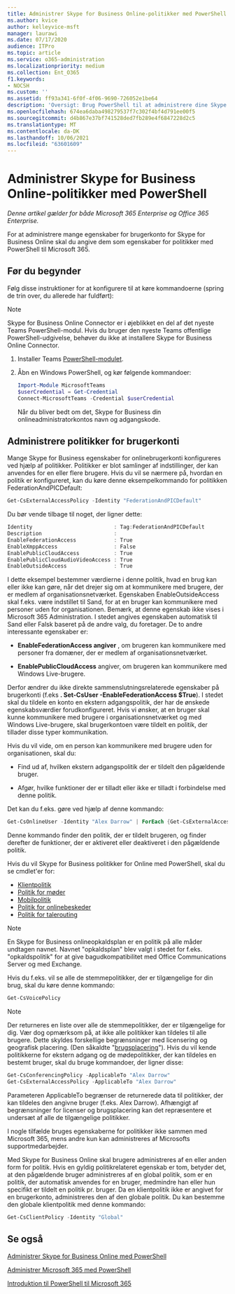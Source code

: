 ```yaml
---
title: Administrer Skype for Business Online-politikker med PowerShell
ms.author: kvice
author: kelleyvice-msft
manager: laurawi
ms.date: 07/17/2020
audience: ITPro
ms.topic: article
ms.service: o365-administration
ms.localizationpriority: medium
ms.collection: Ent_O365
f1.keywords:
- NOCSH
ms.custom: ''
ms.assetid: ff93a341-6f0f-4f06-9690-726052e1be64
description: 'Oversigt: Brug PowerShell til at administrere dine Skype for Business Online-brugerkontoegenskaber med politikker.'
ms.openlocfilehash: 674ea6daba498279537f7c302f4bf4d791ee00f5
ms.sourcegitcommit: d4b867e37bf741528ded7fb289e4f6847228d2c5
ms.translationtype: MT
ms.contentlocale: da-DK
ms.lasthandoff: 10/06/2021
ms.locfileid: "63601609"
---
```

# <a name="manage-skype-for-business-online-policies-with-powershell"></a>Administrer Skype for Business Online-politikker med PowerShell

*Denne artikel gælder for både Microsoft 365 Enterprise og Office 365 Enterprise.*

For at administrere mange egenskaber for brugerkonto for Skype for Business Online skal du angive dem som egenskaber for politikker med PowerShell til Microsoft 365.
  
## <a name="before-you-begin"></a>Før du begynder

Følg disse instruktioner for at konfigurere til at køre kommandoerne (spring de trin over, du allerede har fuldført):

  > [!Note]
  > Skype for Business Online Connector er i øjeblikket en del af det nyeste Teams PowerShell-modul. Hvis du bruger den nyeste Teams offentlige PowerShell-udgivelse, behøver du ikke at installere Skype for Business Online Connector.

1. Installer Teams [PowerShell-modulet](/microsoftteams/teams-powershell-install).
    
2. Åbn en Windows PowerShell, og kør følgende kommandoer: 

   ```powershell
   Import-Module MicrosoftTeams
   $userCredential = Get-Credential
   Connect-MicrosoftTeams -Credential $userCredential
   ```

   Når du bliver bedt om det, Skype for Business din onlineadministratorkontos navn og adgangskode.
    
## <a name="manage-user-account-policies"></a>Administrere politikker for brugerkonti

Mange Skype for Business egenskaber for onlinebrugerkonti konfigureres ved hjælp af politikker. Politikker er blot samlinger af indstillinger, der kan anvendes for en eller flere brugere. Hvis du vil se nærmere på, hvordan en politik er konfigureret, kan du køre denne eksempelkommando for politikken FederationAndPICDefault:
  
```powershell
Get-CsExternalAccessPolicy -Identity "FederationAndPICDefault"
```

Du bør vende tilbage til noget, der ligner dette:
  
```powershell
Identity                          : Tag:FederationAndPICDefault
Description                       :
EnableFederationAccess            : True
EnableXmppAccess                  : False
EnablePublicCloudAccess           : True
EnablePublicCloudAudioVideoAccess : True
EnableOutsideAccess               : True
```

I dette eksempel bestemmer værdierne i denne politik, hvad en brug kan eller ikke kan gøre, når det drejer sig om at kommunikere med brugere, der er medlem af organisationsnetværket. Egenskaben EnableOutsideAccess skal f.eks. være indstillet til Sand, for at en bruger kan kommunikere med personer uden for organisationen. Bemærk, at denne egenskab ikke vises i Microsoft 365 Administration. I stedet angives egenskaben automatisk til Sand eller Falsk baseret på de andre valg, du foretager. De to andre interessante egenskaber er:
  
- **EnableFederationAccess angiver** , om brugeren kan kommunikere med personer fra domæner, der er medlem af organisationsnetværket.
    
- **EnablePublicCloudAccess** angiver, om brugeren kan kommunikere med Windows Live-brugere.
    
Derfor ændrer du ikke direkte sammenslutningsrelaterede egenskaber på brugerkonti (f.eks **. Set-CsUser -EnableFederationAccess $True**). I stedet skal du tildele en konto en ekstern adgangspolitik, der har de ønskede egenskabsværdier forudkonfigureret. Hvis vi ønsker, at en bruger skal kunne kommunikere med brugere i organisationsnetværket og med Windows Live-brugere, skal brugerkontoen være tildelt en politik, der tillader disse typer kommunikation.
  
Hvis du vil vide, om en person kan kommunikere med brugere uden for organisationen, skal du:
  
- Find ud af, hvilken ekstern adgangspolitik der er tildelt den pågældende bruger.
    
- Afgør, hvilke funktioner der er tilladt eller ikke er tilladt i forbindelse med denne politik.
    
Det kan du f.eks. gøre ved hjælp af denne kommando:
  
```powershell
Get-CsOnlineUser -Identity "Alex Darrow" | ForEach {Get-CsExternalAccessPolicy -Identity $_.ExternalAccessPolicy}
```

Denne kommando finder den politik, der er tildelt brugeren, og finder derefter de funktioner, der er aktiveret eller deaktiveret i den pågældende politik.
  
Hvis du vil Skype for Business politikker for Online med PowerShell, skal du se cmdlet'er for:

- [Klientpolitik](/previous-versions//mt228132(v=technet.10)#client-policy-cmdlets)
- [Politik for møder](/previous-versions//mt228132(v=technet.10)#conferencing-policy-cmdlets)
- [Mobilpolitik](/previous-versions//mt228132(v=technet.10)#mobile-policy-cmdlets)
- [Politik for onlinebeskeder](/previous-versions//mt228132(v=technet.10)#online-voicemail-policy-cmdlets)
- [Politik for talerouting](/previous-versions//mt228132(v=technet.10)#voice-routing-policy-cmdlets)


> [!NOTE]
> En Skype for Business onlineopkaldsplan er en politik på alle måder undtagen navnet. Navnet "opkaldsplan" blev valgt i stedet for f.eks. "opkaldspolitik" for at give bagudkompatibilitet med Office Communications Server og med Exchange. 
  
Hvis du f.eks. vil se alle de stemmepolitikker, der er tilgængelige for din brug, skal du køre denne kommando:
  
```powershell
Get-CsVoicePolicy
```

> [!NOTE]
> Der returneres en liste over alle de stemmepolitikker, der er tilgængelige for dig. Vær dog opmærksom på, at ikke alle politikker kan tildeles til alle brugere. Dette skyldes forskellige begrænsninger med licensering og geografisk placering. (Den såkaldte "[brugsplacering](/previous-versions/azure/dn194136(v=azure.100))"). Hvis du vil kende politikkerne for ekstern adgang og de mødepolitikker, der kan tildeles en bestemt bruger, skal du bruge kommandoer, der ligner disse: 

```powershell
Get-CsConferencingPolicy -ApplicableTo "Alex Darrow"
Get-CsExternalAccessPolicy -ApplicableTo "Alex Darrow"
```

Parameteren ApplicableTo begrænser de returnerede data til politikker, der kan tildeles den angivne bruger (f.eks. Alex Darrow). Afhængigt af begrænsninger for licenser og brugsplacering kan det repræsentere et undersæt af alle de tilgængelige politikker. 
  
I nogle tilfælde bruges egenskaberne for politikker ikke sammen med Microsoft 365, mens andre kun kan administreres af Microsofts supportmedarbejder. 
  
Med Skype for Business Online skal brugere administreres af en eller anden form for politik. Hvis en gyldig politikrelateret egenskab er tom, betyder det, at den pågældende bruger administreres af en global politik, som er en politik, der automatisk anvendes for en bruger, medmindre han eller hun specifikt er tildelt en politik pr. bruger. Da en klientpolitik ikke er angivet for en brugerkonto, administreres den af den globale politik. Du kan bestemme den globale klientpolitik med denne kommando:
  
```powershell
Get-CsClientPolicy -Identity "Global"
```

## <a name="see-also"></a>Se også

[Administrer Skype for Business Online med PowerShell](manage-skype-for-business-online-with-microsoft-365-powershell.md)
  
[Administrer Microsoft 365 med PowerShell](manage-microsoft-365-with-microsoft-365-powershell.md)
  
[Introduktion til PowerShell til Microsoft 365](getting-started-with-microsoft-365-powershell.md)